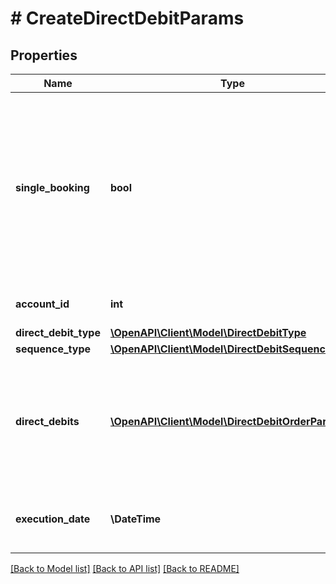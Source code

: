 # # CreateDirectDebitParams

## Properties

Name | Type | Description | Notes
------------ | ------------- | ------------- | -------------
**single_booking** | **bool** | This field is only relevant when you pass multiple orders. It determines whether the orders should be processed by the bank as one collective booking (in case of &#39;false&#39;), or as single bookings (in case of &#39;true&#39;). Note that it is subject to the bank whether it will regard the field. Default value is &#39;false&#39;. | [optional] [default to false]
**account_id** | **int** | Identifier of the account that should be used for the direct debit. |
**direct_debit_type** | [**\OpenAPI\Client\Model\DirectDebitType**](DirectDebitType.md) |  |
**sequence_type** | [**\OpenAPI\Client\Model\DirectDebitSequenceType**](DirectDebitSequenceType.md) |  |
**direct_debits** | [**\OpenAPI\Client\Model\DirectDebitOrderParams[]**](DirectDebitOrderParams.md) | List of direct debit orders (may contain at most 15000 items). Please note that collective direct debit may not always be supported.&lt;br/&gt; &lt;strong&gt;Type:&lt;/strong&gt; DirectDebitOrderParams |
**execution_date** | **\DateTime** | &lt;strong&gt;Format:&lt;/strong&gt; &#39;YYYY-MM-DD&#39;&lt;br/&gt;Execution date for the direct debit(s). May not be in the past. |

[[Back to Model list]](../../README.md#models) [[Back to API list]](../../README.md#endpoints) [[Back to README]](../../README.md)
